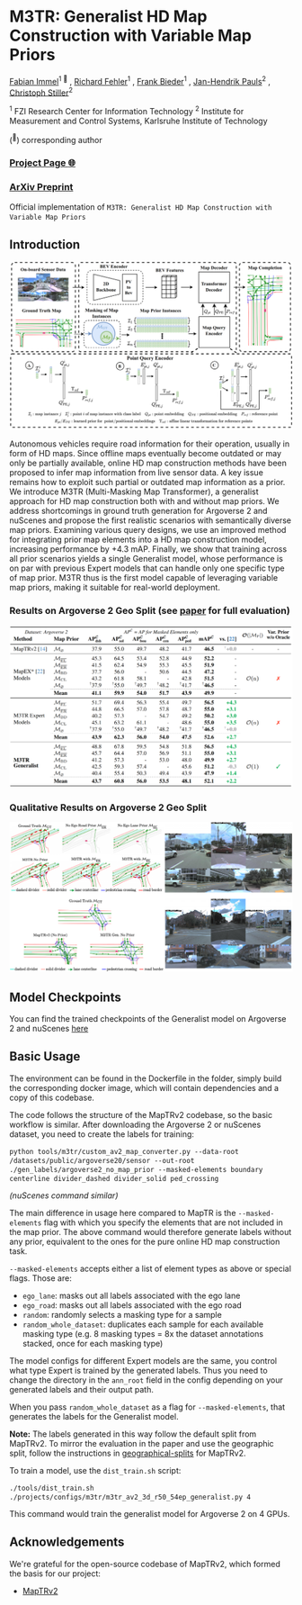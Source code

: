 # M3TR: Generalist HD Map Construction with Variable Map Priors

[Fabian Immel](https://scholar.google.com/citations?hl=de&user=uHlmd9QAAAAJ&view_op=list_works&sortby=pubdate)<sup>1 :email:</sup> , [Richard Fehler](https://scholar.google.com/citations?hl=de&user=gOQYH4AAAAAJ&view_op=list_works&sortby=pubdate)<sup>1</sup> , [Frank Bieder](https://scholar.google.com/citations?user=mAMWuMUAAAAJ&hl=de&oi=ao)<sup>1</sup> , [Jan-Hendrik Pauls](https://scholar.google.com/citations?user=0LbD7HUAAAAJ&hl=de&oi=ao)<sup>2</sup> , [Christoph Stiller](https://scholar.google.com/citations?user=OeAQ2c0AAAAJ&hl=de&oi=ao)<sup>2</sup>
 
<sup>1</sup> FZI Research Center for Information Technology <sup>2</sup> Institute for Measurement and Control Systems, Karlsruhe Institute of Technology

(<sup>:email:</sup>) corresponding author

### [Project Page :globe_with_meridians:](https://immel-f.github.io/m3tr/)

### [ArXiv Preprint](https://arxiv.org/abs/2411.10316)

Official implementation of `M3TR: Generalist HD Map Construction with Variable Map Priors`

## Introduction

![overview](assets/m3tr_overview.png "overview")

Autonomous vehicles require road information for their operation, usually in form of HD maps. Since offline maps eventually become outdated or may only be partially available, online HD map construction methods have been proposed to infer map information from live sensor data. A key issue remains how to exploit such partial or outdated map information as a prior. We introduce M3TR (Multi-Masking Map Transformer), a generalist approach for HD map construction both with and without map priors. We address shortcomings in ground truth generation for Argoverse 2 and nuScenes and propose the first realistic scenarios with semantically diverse map priors. Examining various query designs, we use an improved method for integrating prior map elements into a HD map construction model, increasing performance by +4.3 mAP. Finally, we show that training across all prior scenarios yields a single Generalist model, whose performance is on par with previous Expert models that can handle only one specific type of map prior. M3TR thus is the first model capable of leveraging variable map priors, making it suitable for real-world deployment. 

### Results on Argoverse 2 Geo Split (see [paper](https://arxiv.org/abs/2411.10316) for full evaluation)

![av2_table](assets/av2_table.png "av2_table")

### Qualitative Results on Argoverse 2 Geo Split

![qual_examples_1](assets/qual_examples_1.png "qual_examples_1")

## Model Checkpoints

You can find the trained checkpoints of the Generalist model on Argoverse 2 and nuScenes [here](https://drive.google.com/drive/folders/1pUVveoMSVK5OuFzregQs1EuUMSJwEcik?usp=sharing)

## Basic Usage

The environment can be found in the Dockerfile in the folder, simply build the corresponding docker image, which will contain dependencies and a copy of this codebase.

The code follows the structure of the MapTRv2 codebase, so the basic workflow is similar. 
After downloading the Argoverse 2 or nuScenes dataset, you need to create the labels for training:

```
python tools/m3tr/custom_av2_map_converter.py --data-root /datasets/public/argoverse20/sensor --out-root ./gen_labels/argoverse2_no_map_prior --masked-elements boundary centerline divider_dashed divider_solid ped_crossing
```

*(nuScenes command similar)*

The main difference in usage here compared to MapTR is the `--masked-elements` flag with which you specify the elements that are not included in the map prior. The above command would therefore generate labels without any prior, equivalent to the ones for the pure online HD map construction task.

`--masked-elements` accepts either a list of element types as above or special flags. Those are:
- `ego_lane`: masks out all labels associated with the ego lane
- `ego_road`: masks out all labels associated with the ego road
- `random`: randomly selects a masking type for a sample
- `random_whole_dataset`: duplicates each sample for each available masking type (e.g. 8 masking types = 8x the dataset annotations stacked, once for each masking type)


The model configs for different Expert models are the same, you control what type Expert is trained by the generated labels. Thus you need to change the directory in the `ann_root` field in the config depending on your generated labels and their output path.

When you pass `random_whole_dataset` as a flag for `--masked-elements`, that generates the labels for the Generalist model.

**Note:** The labels generated in this way follow the default split from MapTRv2. To mirror the evaluation in the paper and use the geographic split, follow the instructions in [geographical-splits](https://github.com/LiljaAdam/geographical-splits) for MapTRv2.

To train a model, use the `dist_train.sh` script: 

```
./tools/dist_train.sh ./projects/configs/m3tr/m3tr_av2_3d_r50_54ep_generalist.py 4
```

This command would train the generalist model for Argoverse 2 on 4 GPUs.

## Acknowledgements

We're grateful for the open-source codebase of MapTRv2, which formed the basis for our project:

* [MapTRv2](https://github.com/hustvl/MapTR/tree/maptrv2) 